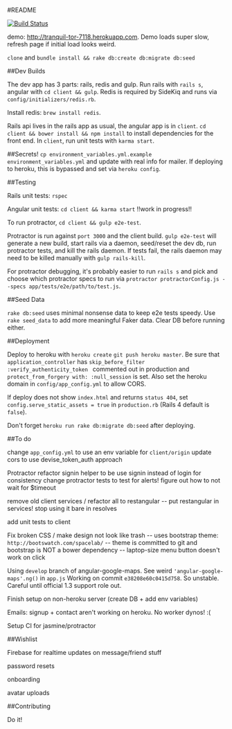 #README

[![Build Status](https://travis-ci.org/evan-007/pair-program.svg?branch=master)](https://travis-ci.org/evan-007/pair-program)

demo: <a href='http://tranquil-tor-7118.herokuapp.com'>http://tranquil-tor-7118.herokuapp.com</a>. Demo
loads super slow, refresh page if initial load looks weird.

`clone` and `bundle install && rake db:create db:migrate db:seed`

##Dev Builds

The dev app has 3 parts: rails, redis and gulp. Run rails with `rails s`, angular with `cd client && gulp`.
Redis is required by SideKiq and runs via `config/initializers/redis.rb`.

Install redis: `brew install redis`.

Rails api lives in the rails app as usual, the angular app is in `client`.
`cd client && bower install && npm install` to install dependencies for the
front end. In `client`, run unit tests with `karma start`.

##Secrets!
`cp environment_variables.yml.example environment_variables.yml` and update
with real info for mailer. If deploying to heroku, this is bypassed and set via `heroku config`.

##Testing

Rails unit tests: `rspec`

Angular unit tests: `cd client && karma start` !!work in progress!!

To run protractor, `cd client && gulp e2e-test`.

Protractor is run against `port 3000` and the client build. `gulp e2e-test` will generate a new build,
start rails via a daemon, seed/reset the dev db, run protractor tests, and kill the rails daemon.
If tests fail, the rails daemon may need to be killed manually with `gulp rails-kill`.

For protractor debugging, it's probably easier to run `rails s` and pick and choose which protractor specs to run
via `protractor protractorConfig.js --specs app/tests/e2e/path/to/test.js`.


##Seed Data

`rake db:seed` uses minimal nonsense data to keep e2e tests speedy. Use `rake seed_data` to add
more meaningful Faker data. Clear DB before running either.

##Deployment

Deploy to heroku with `heroku create` `git push heroku master`. Be sure that
`application_controller` has  `skip_before_filter :verify_authenticity_token
` commented out in production and `protect_from_forgery with: :null_session` is
set. Also set the heroku domain in `config/app_config.yml` to allow CORS.

If deploy does not show `index.html` and returns `status 404`, set
`config.serve_static_assets = true` in `production.rb` (Rails 4 default is `false`).

Don't forget `heroku run rake db:migrate db:seed` after deploying.

##To do

change `app_config.yml` to use an env variable for `client/origin`
update cors to use devise_token_auth approach

Protractor refactor signin helper to be use signin instead of login for consistency
change protractor tests to test for alerts! figure out how to not wait for $timeout

remove old client services / refactor all to restangular
 -- put restangular in services! stop using it bare in resolves

add unit tests to client

Fix broken CSS / make design not look like trash
 -- uses bootstrap theme: `http://bootswatch.com/spacelab/`
 -- theme is committed to git and bootstrap is NOT a bower dependency
 -- laptop-size menu button doesn't work on click

Using `develop` branch of angular-google-maps. See weird `'angular-google-maps'.ng()` in `app.js`
Working on commit `e38208e60c0415d758`. So unstable. Careful until official 1.3 support role out.

Finish setup on non-heroku server (create DB + add env variables)

Emails: signup + contact aren't working on heroku. No worker dynos! :(

Setup CI for jasmine/protractor

##Wishlist

Firebase for realtime updates on message/friend stuff

password resets

onboarding

avatar uploads

##Contributing

Do it!
